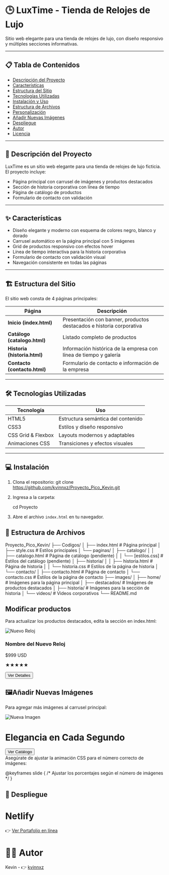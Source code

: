 # 🕒 LuxTime - Tienda de Relojes de Lujo

Sitio web elegante para una tienda de relojes de lujo, con diseño responsivo y múltiples secciones informativas.

---

## 📋 Tabla de Contenidos

- [Descripción del Proyecto](#-descripción-del-proyecto)  
- [Características](#-características)  
- [Estructura del Sitio](#️-estructura-del-sitio)  
- [Tecnologías Utilizadas](#️-tecnologías-utilizadas)  
- [Instalación y Uso](#-instalación-y-uso)  
- [Estructura de Archivos](#-estructura-de-archivos)  
- [Personalización](#-personalización)  
- [Añadir Nuevas Imágenes](#-añadir-nuevas-imágenes)  
- [Despliegue](#-despliegue)  
- [Autor](#-autor)  
- [Licencia](#-licencia)

---

## 📖 Descripción del Proyecto

LuxTime es un sitio web elegante para una tienda de relojes de lujo ficticia. El proyecto incluye:

- Página principal con carrusel de imágenes y productos destacados  
- Sección de historia corporativa con línea de tiempo  
- Página de catálogo de productos  
- Formulario de contacto con validación  
---

## ✨ Características

- Diseño elegante y moderno con esquema de colores negro, blanco y dorado  
- Carrusel automático en la página principal con 5 imágenes  
- Grid de productos responsivo con efectos hover  
- Línea de tiempo interactiva para la historia corporativa  
- Formulario de contacto con validación visual  
- Navegación consistente en todas las páginas
---

## 🏗️ Estructura del Sitio

El sitio web consta de 4 páginas principales:

| Página | Descripción |
|--------|------------|
| **Inicio (index.html)** | Presentación con banner, productos destacados e historia corporativa |
| **Catálogo (catalogo.html)** | Listado completo de productos |
| **Historia (historia.html)** | Información histórica de la empresa con línea de tiempo y galería |
| **Contacto (contacto.html)** | Formulario de contacto e información de la empresa |

---

## 🛠️ Tecnologías Utilizadas

| Tecnología | Uso |
|------------|-----|
| HTML5 | Estructura semántica del contenido |
| CSS3 | Estilos y diseño responsivo |
| CSS Grid & Flexbox | Layouts modernos y adaptables |
| Animaciones CSS | Transiciones y efectos visuales |
---

## 💻 Instalación 

1. Clona el repositorio:
git clone https://github.com/kvinnxz/Proyecto_Pico_Kevin.git
2. Ingresa a la carpeta:
  
   cd Proyecto
   
3. Abre el archivo `index.html` en tu navegador.

## 📁 Estructura de Archivos
Proyecto_Pico_Kevin/
├── Codigos/
│   ├── index.html          # Página principal
│   ├── style.css           # Estilos principales
│   └── paginas/
│       ├── catalogo/
│       │   ├── catalogo.html  # Página de catálogo (pendiente)
│       │   └── [estilos.css]  # Estilos del catálogo (pendiente)
│       ├── historia/
│       │   ├── historia.html  # Página de historia
│       │   └── historia.css   # Estilos de la página de historia
│       └── contacto/
│           ├── contacto.html  # Página de contacto
│           └── contacto.css   # Estilos de la página de contacto
├── images/
│   ├── home/               # Imágenes para la página principal
│   ├── destacados/         # Imágenes de productos destacados
│   ├── historia/           # Imágenes para la sección de historia
│   └── videos/             # Videos corporativos
└── README.md               

## Modificar productos
Para actualizar los productos destacados, edita la sección en index.html:
<div class="card">
  <img src="/images/destacados/nuevo-reloj.png" alt="Nuevo Reloj">
  <h3>Nombre del Nuevo Reloj</h3>
  <p>$999 USD</p>
  <p>★★★★★</p>
  <a href="/paginas/catalogo/catalogo.html">
    <button>Ver Detalles</button>
  </a>
</div>

## 🖼️Añadir Nuevas Imágenes
Para agregar más imágenes al carrusel principal:

<div class="slide">
  <img src="/images/home/nueva-imagen.png" alt="Nueva Imagen">
  <div class="banner-content">
    <h1>Elegancia en Cada Segundo</h1>
    <a href="/paginas/catalogo/catalogo.html">
      <button>Ver Catálogo</button>
    </a>
  </div>
</div>
Asegúrate de ajustar la animación CSS para el número correcto de imágenes:

@keyframes slide {
  /* Ajustar los porcentajes según el número de imágenes */
}

## 🚀 Despliegue

# Netlify
👉 [Ver Portafolio en línea](https://68c3f63b090c244b250f1818--deluxe-dasik-f4e164.netlify.app/)

# 👨‍💻 Autor
Kevin - 👉 [kvinnxz](@kvinnxz/)

